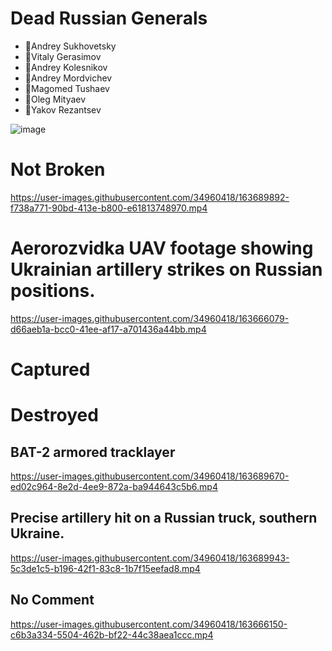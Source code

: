 # Dead Russian Generals

- 🔹Andrey Sukhovetsky
- 🔹Vitaly Gerasimov
- 🔹Andrey Kolesnikov
- 🔹Andrey Mordvichev
- 🔹Magomed Tushaev
- 🔹Oleg Mityaev
- 🔹Yakov Rezantsev

![image](https://user-images.githubusercontent.com/34960418/163690544-4408a8a2-7822-45eb-ba52-183de10d20b4.png)


# Not Broken

https://user-images.githubusercontent.com/34960418/163689892-f738a771-90bd-413e-b800-e61813748970.mp4


# Aerorozvidka UAV footage showing Ukrainian artillery strikes on Russian positions. 

https://user-images.githubusercontent.com/34960418/163666079-d66aeb1a-bcc0-41ee-af17-a701436a44bb.mp4


# Captured

# Destroyed

## BAT-2 armored tracklayer

https://user-images.githubusercontent.com/34960418/163689670-ed02c964-8e2d-4ee9-872a-ba944643c5b6.mp4


## Precise artillery hit on a Russian truck, southern Ukraine.

https://user-images.githubusercontent.com/34960418/163689943-5c3de1c5-b196-42f1-83c8-1b7f15eefad8.mp4


## No Comment

https://user-images.githubusercontent.com/34960418/163666150-c6b3a334-5504-462b-bf22-44c38aea1ccc.mp4
